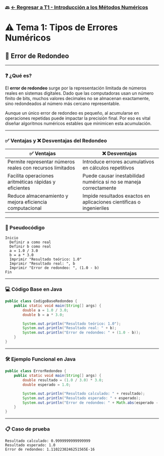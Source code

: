 ### 🔙 [← Regresar a T1 - Introducción a los Métodos Numéricos](https://github.com/Juan200519287393u83/Metodos_Numericos/blob/main/T1%20-%20Introducci%C3%B3n%20a%20los%20m%C3%A9todos%20num%C3%A9ricos/Introducci%C3%B3n%20a%20los%20m%C3%A9todos%20n%C3%BAmericos.md)

# ⚠️ Tema 1: Tipos de Errores Numéricos

## 🔄 Error de Redondeo

---

### ❓ ¿Qué es?

El **error de redondeo** surge por la representación limitada de números reales en sistemas digitales. Dado que las computadoras usan un número finito de bits, muchos valores decimales no se almacenan exactamente, sino redondeados al número más cercano representable.

Aunque un único error de redondeo es pequeño, al acumularse en operaciones repetidas puede impactar la precisión final. Por eso es vital diseñar algoritmos numéricos estables que minimicen esta acumulación.

---

### ✅ Ventajas y ❌ Desventajas del Redondeo

| ✅ **Ventajas**                                            | ❌ **Desventajas**                                                    |
| --------------------------------------------------------- | -------------------------------------------------------------------- |
| Permite representar números reales con recursos limitados | Introduce errores acumulativos en cálculos repetitivos               |
| Facilita operaciones aritméticas rápidas y eficientes     | Puede causar inestabilidad numérica si no se maneja correctamente    |
| Reduce almacenamiento y mejora eficiencia computacional   | Impide resultados exactos en aplicaciones científicas o ingenieriles |

---

### 📝 Pseudocódigo

```text
Inicio
  Definir a como real
  Definir b como real
  a = 1.0 / 3.0
  b = a * 3.0
  Imprimir "Resultado teórico: 1.0"
  Imprimir "Resultado real: ", b
  Imprimir "Error de redondeo: ", (1.0 - b)
Fin
```

---

### 💻 Código Base en Java

```java
public class CodigoBaseRedondeo {
    public static void main(String[] args) {
        double a = 1.0 / 3.0;
        double b = a * 3.0;

        System.out.println("Resultado teórico: 1.0");
        System.out.println("Resultado real: " + b);
        System.out.println("Error de redondeo: " + (1.0 - b));
    }
}
```

---

### 🛠 Ejemplo Funcional en Java

```java
public class ErrorRedondeo {
    public static void main(String[] args) {
        double resultado = (1.0 / 3.0) * 3.0;
        double esperado = 1.0;

        System.out.println("Resultado calculado: " + resultado);
        System.out.println("Resultado esperado: " + esperado);
        System.out.println("Error de redondeo: " + Math.abs(esperado - resultado));
    }
}
```

---

### 📋 Caso de prueba

```
Resultado calculado: 0.9999999999999999  
Resultado esperado: 1.0  
Error de redondeo: 1.1102230246251565E-16
